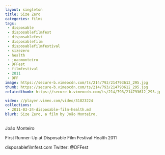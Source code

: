 ```yaml
---
layout: singleton
title: Size Zero
categories: films
tags:
 - disposable
 - disposablefilmfest
 - disposablefest
 - disposablefilm
 - disposablefilmfestival
 - sizezero
 - health
 - joaomonteiro
 - DFFest
 - filmfestival
 - 2011
 - DFF
image: https://secure-b.vimeocdn.com/ts/214/793/214793612_295.jpg
thumb: https://secure-b.vimeocdn.com/ts/214/793/214793612_295.jpg
relatedthumb: https://secure-b.vimeocdn.com/ts/214/793/214793612_295.jpg

video: //player.vimeo.com/video/31823224
collections:
 - 2011-03-24-disposable-film-health.md
blurb: Size Zero, a film by João Monteiro.
---
```


João Monteiro

First Runner-Up at Disposable Film Festival Health 2011

disposablefilmfest.com
Twitter: @DFFest